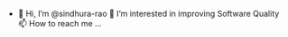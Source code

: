 - 👋 Hi, I’m @sindhura-rao
👀 I’m interested in improving Software Quality 
📫 How to reach me ...

<!---
sindhura-rao/sindhura-rao is a ✨ special ✨ repository because its `README.md` (this file) appears on your GitHub profile.
You can click the Preview link to take a look at your changes.
--->
